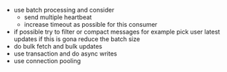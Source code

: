 - use batch processing and consider 
	- send multiple heartbeat 
	- increase timeout as possible for this consumer
- if possible try to filter or compact messages for example pick user latest updates if this is gona reduce the batch size
- do bulk fetch and bulk updates
- use transaction and do async writes 
- use connection pooling 